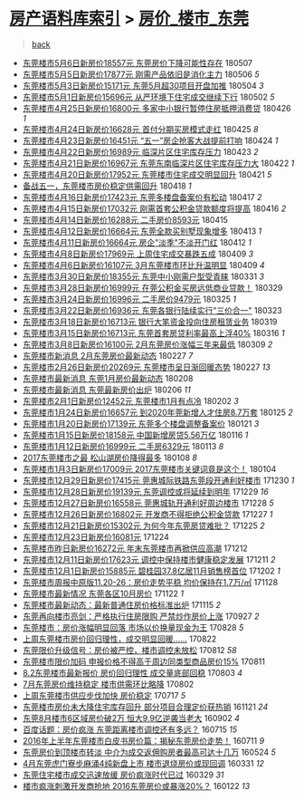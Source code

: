 [房产语料库索引](../../README.md)  > [房价_楼市_东莞](房价_楼市_东莞.md)
====
> [back](../README.md)

- [东莞楼市5月6日新房价18557元 东莞房价下降可能性存在](http://jkwz.applinzi.com/ittc/7100428794978632710.html#%E4%B8%9C%E8%8E%9E%E6%A5%BC%E5%B8%825%E6%9C%886%E6%97%A5%E6%96%B0%E6%88%BF%E4%BB%B718557%E5%85%83+%E4%B8%9C%E8%8E%9E%E6%88%BF%E4%BB%B7%E4%B8%8B%E9%99%8D%E5%8F%AF%E8%83%BD%E6%80%A7%E5%AD%98%E5%9C%A8) 180507  
- [东莞楼市5月5日新房价17877元 刚需产品依旧是消化主力](http://jkwz.applinzi.com/ittc/7099937931664032778.html#%E4%B8%9C%E8%8E%9E%E6%A5%BC%E5%B8%825%E6%9C%885%E6%97%A5%E6%96%B0%E6%88%BF%E4%BB%B717877%E5%85%83+%E5%88%9A%E9%9C%80%E4%BA%A7%E5%93%81%E4%BE%9D%E6%97%A7%E6%98%AF%E6%B6%88%E5%8C%96%E4%B8%BB%E5%8A%9B) 180506 *5* 
- [东莞楼市5月3日新房价15171元 东莞5月超30项目开盘加推](http://jkwz.applinzi.com/ittc/7099307932942599175.html#%E4%B8%9C%E8%8E%9E%E6%A5%BC%E5%B8%825%E6%9C%883%E6%97%A5%E6%96%B0%E6%88%BF%E4%BB%B715171%E5%85%83+%E4%B8%9C%E8%8E%9E5%E6%9C%88%E8%B6%8530%E9%A1%B9%E7%9B%AE%E5%BC%80%E7%9B%98%E5%8A%A0%E6%8E%A8) 180504 *3* 
- [东莞楼市5月1日新房价15696元 从严环境下住宅成交继续下行](http://jkwz.applinzi.com/ittc/7098563521858241547.html#%E4%B8%9C%E8%8E%9E%E6%A5%BC%E5%B8%825%E6%9C%881%E6%97%A5%E6%96%B0%E6%88%BF%E4%BB%B715696%E5%85%83+%E4%BB%8E%E4%B8%A5%E7%8E%AF%E5%A2%83%E4%B8%8B%E4%BD%8F%E5%AE%85%E6%88%90%E4%BA%A4%E7%BB%A7%E7%BB%AD%E4%B8%8B%E8%A1%8C) 180502 *5* 
- [东莞楼市4月25日新房价16800元 多家中小银行暂停住房抵押消费贷](http://jkwz.applinzi.com/ittc/7096246888758248459.html#%E4%B8%9C%E8%8E%9E%E6%A5%BC%E5%B8%824%E6%9C%8825%E6%97%A5%E6%96%B0%E6%88%BF%E4%BB%B716800%E5%85%83+%E5%A4%9A%E5%AE%B6%E4%B8%AD%E5%B0%8F%E9%93%B6%E8%A1%8C%E6%9A%82%E5%81%9C%E4%BD%8F%E6%88%BF%E6%8A%B5%E6%8A%BC%E6%B6%88%E8%B4%B9%E8%B4%B7) 180426 *1* 
- [东莞楼市4月24日新房价16628元 首付分期买房模式走红](http://jkwz.applinzi.com/ittc/7095953077192623114.html#%E4%B8%9C%E8%8E%9E%E6%A5%BC%E5%B8%824%E6%9C%8824%E6%97%A5%E6%96%B0%E6%88%BF%E4%BB%B716628%E5%85%83+%E9%A6%96%E4%BB%98%E5%88%86%E6%9C%9F%E4%B9%B0%E6%88%BF%E6%A8%A1%E5%BC%8F%E8%B5%B0%E7%BA%A2) 180425 *8* 
- [东莞楼市4月23日新房价16451元 “五一”房企抢客大战提前打响](http://jkwz.applinzi.com/ittc/7095595325865853969.html#%E4%B8%9C%E8%8E%9E%E6%A5%BC%E5%B8%824%E6%9C%8823%E6%97%A5%E6%96%B0%E6%88%BF%E4%BB%B716451%E5%85%83+%E2%80%9C%E4%BA%94%E4%B8%80%E2%80%9D%E6%88%BF%E4%BC%81%E6%8A%A2%E5%AE%A2%E5%A4%A7%E6%88%98%E6%8F%90%E5%89%8D%E6%89%93%E5%93%8D) 180424 *1* 
- [东莞楼市4月22日新房价16989元 临深片区住宅库存压力](http://jkwz.applinzi.com/ittc/7095137533921068039.html#%E4%B8%9C%E8%8E%9E%E6%A5%BC%E5%B8%824%E6%9C%8822%E6%97%A5%E6%96%B0%E6%88%BF%E4%BB%B716989%E5%85%83+%E4%B8%B4%E6%B7%B1%E7%89%87%E5%8C%BA%E4%BD%8F%E5%AE%85%E5%BA%93%E5%AD%98%E5%8E%8B%E5%8A%9B) 180423 *2* 
- [东莞楼市4月21日新房价16967元 东莞东南临深片区住宅库存压力大](http://jkwz.applinzi.com/ittc/7094590101298611211.html#%E4%B8%9C%E8%8E%9E%E6%A5%BC%E5%B8%824%E6%9C%8821%E6%97%A5%E6%96%B0%E6%88%BF%E4%BB%B716967%E5%85%83+%E4%B8%9C%E8%8E%9E%E4%B8%9C%E5%8D%97%E4%B8%B4%E6%B7%B1%E7%89%87%E5%8C%BA%E4%BD%8F%E5%AE%85%E5%BA%93%E5%AD%98%E5%8E%8B%E5%8A%9B%E5%A4%A7) 180422 *1* 
- [东莞楼市4月20日新房价17952元 东莞楼市住宅成交明显回升](http://jkwz.applinzi.com/ittc/7094579626754180106.html#%E4%B8%9C%E8%8E%9E%E6%A5%BC%E5%B8%824%E6%9C%8820%E6%97%A5%E6%96%B0%E6%88%BF%E4%BB%B717952%E5%85%83+%E4%B8%9C%E8%8E%9E%E6%A5%BC%E5%B8%82%E4%BD%8F%E5%AE%85%E6%88%90%E4%BA%A4%E6%98%8E%E6%98%BE%E5%9B%9E%E5%8D%87) 180421 *5* 
- [备战五一，东莞楼市房价稳定供需回升](http://jkwz.applinzi.com/ittc/7093298642683429898.html#%E5%A4%87%E6%88%98%E4%BA%94%E4%B8%80%EF%BC%8C%E4%B8%9C%E8%8E%9E%E6%A5%BC%E5%B8%82%E6%88%BF%E4%BB%B7%E7%A8%B3%E5%AE%9A%E4%BE%9B%E9%9C%80%E5%9B%9E%E5%8D%87) 180418 *1* 
- [东莞楼市4月16日新房价17423元 东莞多楼盘备案价有松动](http://jkwz.applinzi.com/ittc/7092990899804177425.html#%E4%B8%9C%E8%8E%9E%E6%A5%BC%E5%B8%824%E6%9C%8816%E6%97%A5%E6%96%B0%E6%88%BF%E4%BB%B717423%E5%85%83+%E4%B8%9C%E8%8E%9E%E5%A4%9A%E6%A5%BC%E7%9B%98%E5%A4%87%E6%A1%88%E4%BB%B7%E6%9C%89%E6%9D%BE%E5%8A%A8) 180417 *2* 
- [东莞楼市4月15日新房价17032元 刚需首套公积金贷款额度将提高](http://jkwz.applinzi.com/ittc/7092544846768374800.html#%E4%B8%9C%E8%8E%9E%E6%A5%BC%E5%B8%824%E6%9C%8815%E6%97%A5%E6%96%B0%E6%88%BF%E4%BB%B717032%E5%85%83+%E5%88%9A%E9%9C%80%E9%A6%96%E5%A5%97%E5%85%AC%E7%A7%AF%E9%87%91%E8%B4%B7%E6%AC%BE%E9%A2%9D%E5%BA%A6%E5%B0%86%E6%8F%90%E9%AB%98) 180416 *2* 
- [东莞楼市4月14日新房价16288元 二手房价8593元](http://jkwz.applinzi.com/ittc/7092296488233468939.html#%E4%B8%9C%E8%8E%9E%E6%A5%BC%E5%B8%824%E6%9C%8814%E6%97%A5%E6%96%B0%E6%88%BF%E4%BB%B716288%E5%85%83+%E4%BA%8C%E6%89%8B%E6%88%BF%E4%BB%B78593%E5%85%83) 180415  
- [东莞楼市4月12日新房价16664元 东莞全款买别墅现象增多](http://jkwz.applinzi.com/ittc/7091518430132044807.html#%E4%B8%9C%E8%8E%9E%E6%A5%BC%E5%B8%824%E6%9C%8812%E6%97%A5%E6%96%B0%E6%88%BF%E4%BB%B716664%E5%85%83+%E4%B8%9C%E8%8E%9E%E5%85%A8%E6%AC%BE%E4%B9%B0%E5%88%AB%E5%A2%85%E7%8E%B0%E8%B1%A1%E5%A2%9E%E5%A4%9A) 180413 *1* 
- [东莞楼市4月11日新房价16664元 房企&quot;淡季&quot;不淡开门红](http://jkwz.applinzi.com/ittc/7091138594347680775.html#%E4%B8%9C%E8%8E%9E%E6%A5%BC%E5%B8%824%E6%9C%8811%E6%97%A5%E6%96%B0%E6%88%BF%E4%BB%B716664%E5%85%83+%E6%88%BF%E4%BC%81%26quot%3B%E6%B7%A1%E5%AD%A3%26quot%3B%E4%B8%8D%E6%B7%A1%E5%BC%80%E9%97%A8%E7%BA%A2) 180412 *1* 
- [东莞楼市4月8日新房价17969元 上周住宅成交暴跌五成](http://jkwz.applinzi.com/ittc/7090037445150376970.html#%E4%B8%9C%E8%8E%9E%E6%A5%BC%E5%B8%824%E6%9C%888%E6%97%A5%E6%96%B0%E6%88%BF%E4%BB%B717969%E5%85%83+%E4%B8%8A%E5%91%A8%E4%BD%8F%E5%AE%85%E6%88%90%E4%BA%A4%E6%9A%B4%E8%B7%8C%E4%BA%94%E6%88%90) 180409 *3* 
- [东莞楼市4月6日新房价16107元 3月东莞楼市环比升温明显](http://jkwz.applinzi.com/ittc/7089386712759534609.html#%E4%B8%9C%E8%8E%9E%E6%A5%BC%E5%B8%824%E6%9C%886%E6%97%A5%E6%96%B0%E6%88%BF%E4%BB%B716107%E5%85%83+3%E6%9C%88%E4%B8%9C%E8%8E%9E%E6%A5%BC%E5%B8%82%E7%8E%AF%E6%AF%94%E5%8D%87%E6%B8%A9%E6%98%8E%E6%98%BE) 180409 *4* 
- [东莞楼市3月30日新房价18355元 东莞中小刚需户型受青睐](http://jkwz.applinzi.com/ittc/7086778361848529927.html#%E4%B8%9C%E8%8E%9E%E6%A5%BC%E5%B8%823%E6%9C%8830%E6%97%A5%E6%96%B0%E6%88%BF%E4%BB%B718355%E5%85%83+%E4%B8%9C%E8%8E%9E%E4%B8%AD%E5%B0%8F%E5%88%9A%E9%9C%80%E6%88%B7%E5%9E%8B%E5%8F%97%E9%9D%92%E7%9D%90) 180331 *3* 
- [东莞楼市3月28日新房价16999元 在莞公积金买房远低商业贷款！](http://jkwz.applinzi.com/ittc/7085842960568812554.html#%E4%B8%9C%E8%8E%9E%E6%A5%BC%E5%B8%823%E6%9C%8828%E6%97%A5%E6%96%B0%E6%88%BF%E4%BB%B716999%E5%85%83+%E5%9C%A8%E8%8E%9E%E5%85%AC%E7%A7%AF%E9%87%91%E4%B9%B0%E6%88%BF%E8%BF%9C%E4%BD%8E%E5%95%86%E4%B8%9A%E8%B4%B7%E6%AC%BE%EF%BC%81) 180329  
- [东莞楼市3月24日新房价16996元 二手房价9479元](http://jkwz.applinzi.com/ittc/7084554581231272970.html#%E4%B8%9C%E8%8E%9E%E6%A5%BC%E5%B8%823%E6%9C%8824%E6%97%A5%E6%96%B0%E6%88%BF%E4%BB%B716996%E5%85%83+%E4%BA%8C%E6%89%8B%E6%88%BF%E4%BB%B79479%E5%85%83) 180325 *1* 
- [东莞楼市3月22日新房价16936元 东莞各银行陆续实行&quot;三价合一&quot;](http://jkwz.applinzi.com/ittc/7083692699926660107.html#%E4%B8%9C%E8%8E%9E%E6%A5%BC%E5%B8%823%E6%9C%8822%E6%97%A5%E6%96%B0%E6%88%BF%E4%BB%B716936%E5%85%83+%E4%B8%9C%E8%8E%9E%E5%90%84%E9%93%B6%E8%A1%8C%E9%99%86%E7%BB%AD%E5%AE%9E%E8%A1%8C%26quot%3B%E4%B8%89%E4%BB%B7%E5%90%88%E4%B8%80%26quot%3B) 180323  
- [东莞楼市3月18日新房价16713元 银行大笔资金投向住房租赁业务](http://jkwz.applinzi.com/ittc/7082243140142760971.html#%E4%B8%9C%E8%8E%9E%E6%A5%BC%E5%B8%823%E6%9C%8818%E6%97%A5%E6%96%B0%E6%88%BF%E4%BB%B716713%E5%85%83+%E9%93%B6%E8%A1%8C%E5%A4%A7%E7%AC%94%E8%B5%84%E9%87%91%E6%8A%95%E5%90%91%E4%BD%8F%E6%88%BF%E7%A7%9F%E8%B5%81%E4%B8%9A%E5%8A%A1) 180319  
- [东莞楼市3月15日新房价16713元 东莞首套房贷利率最高上浮40%](http://jkwz.applinzi.com/ittc/7081132479702631435.html#%E4%B8%9C%E8%8E%9E%E6%A5%BC%E5%B8%823%E6%9C%8815%E6%97%A5%E6%96%B0%E6%88%BF%E4%BB%B716713%E5%85%83+%E4%B8%9C%E8%8E%9E%E9%A6%96%E5%A5%97%E6%88%BF%E8%B4%B7%E5%88%A9%E7%8E%87%E6%9C%80%E9%AB%98%E4%B8%8A%E6%B5%AE40%25) 180316 *1* 
- [东莞楼市3月8日新房价16100元 2月东莞房价涨幅三年来最低](http://jkwz.applinzi.com/ittc/7078481523303252999.html#%E4%B8%9C%E8%8E%9E%E6%A5%BC%E5%B8%823%E6%9C%888%E6%97%A5%E6%96%B0%E6%88%BF%E4%BB%B716100%E5%85%83+2%E6%9C%88%E4%B8%9C%E8%8E%9E%E6%88%BF%E4%BB%B7%E6%B6%A8%E5%B9%85%E4%B8%89%E5%B9%B4%E6%9D%A5%E6%9C%80%E4%BD%8E) 180309 *2* 
- [东莞楼市新消息 2月东莞房价最新动态](http://jkwz.applinzi.com/ittc/7074827253932622864.html#%E4%B8%9C%E8%8E%9E%E6%A5%BC%E5%B8%82%E6%96%B0%E6%B6%88%E6%81%AF+2%E6%9C%88%E4%B8%9C%E8%8E%9E%E6%88%BF%E4%BB%B7%E6%9C%80%E6%96%B0%E5%8A%A8%E6%80%81) 180227 *7* 
- [东莞楼市2月26日新房价20269元 东莞楼市呈日渐回暖态势](http://jkwz.applinzi.com/ittc/7074729267051365383.html#%E4%B8%9C%E8%8E%9E%E6%A5%BC%E5%B8%822%E6%9C%8826%E6%97%A5%E6%96%B0%E6%88%BF%E4%BB%B720269%E5%85%83+%E4%B8%9C%E8%8E%9E%E6%A5%BC%E5%B8%82%E5%91%88%E6%97%A5%E6%B8%90%E5%9B%9E%E6%9A%96%E6%80%81%E5%8A%BF) 180227 *13* 
- [东莞楼市最新消息 东莞1月房价最新动态](http://jkwz.applinzi.com/ittc/7067681132131124234.html#%E4%B8%9C%E8%8E%9E%E6%A5%BC%E5%B8%82%E6%9C%80%E6%96%B0%E6%B6%88%E6%81%AF+%E4%B8%9C%E8%8E%9E1%E6%9C%88%E6%88%BF%E4%BB%B7%E6%9C%80%E6%96%B0%E5%8A%A8%E6%80%81) 180208  
- [东莞楼市最新消息 东莞最新房价出炉](http://jkwz.applinzi.com/ittc/7066939061191574538.html#%E4%B8%9C%E8%8E%9E%E6%A5%BC%E5%B8%82%E6%9C%80%E6%96%B0%E6%B6%88%E6%81%AF+%E4%B8%9C%E8%8E%9E%E6%9C%80%E6%96%B0%E6%88%BF%E4%BB%B7%E5%87%BA%E7%82%89) 180206 *11* 
- [东莞楼市2月1日新房价12452元 东莞楼市1月有点冷](http://jkwz.applinzi.com/ittc/7065632581557421062.html#%E4%B8%9C%E8%8E%9E%E6%A5%BC%E5%B8%822%E6%9C%881%E6%97%A5%E6%96%B0%E6%88%BF%E4%BB%B712452%E5%85%83+%E4%B8%9C%E8%8E%9E%E6%A5%BC%E5%B8%821%E6%9C%88%E6%9C%89%E7%82%B9%E5%86%B7) 180202 *3* 
- [东莞楼市1月24日新房价16657元 到2020年莞新增人才住房8.7万套](http://jkwz.applinzi.com/ittc/7062565840669377546.html#%E4%B8%9C%E8%8E%9E%E6%A5%BC%E5%B8%821%E6%9C%8824%E6%97%A5%E6%96%B0%E6%88%BF%E4%BB%B716657%E5%85%83+%E5%88%B02020%E5%B9%B4%E8%8E%9E%E6%96%B0%E5%A2%9E%E4%BA%BA%E6%89%8D%E4%BD%8F%E6%88%BF8.7%E4%B8%87%E5%A5%97) 180125 *2* 
- [东莞楼市1月20日新房价17139元 东莞多个楼盘调整备案价](http://jkwz.applinzi.com/ittc/7061122332016247814.html#%E4%B8%9C%E8%8E%9E%E6%A5%BC%E5%B8%821%E6%9C%8820%E6%97%A5%E6%96%B0%E6%88%BF%E4%BB%B717139%E5%85%83+%E4%B8%9C%E8%8E%9E%E5%A4%9A%E4%B8%AA%E6%A5%BC%E7%9B%98%E8%B0%83%E6%95%B4%E5%A4%87%E6%A1%88%E4%BB%B7) 180121 *3* 
- [东莞楼市1月15日新房价18158元 中国新增房贷5.56万亿](http://jkwz.applinzi.com/ittc/7059207126243607558.html#%E4%B8%9C%E8%8E%9E%E6%A5%BC%E5%B8%821%E6%9C%8815%E6%97%A5%E6%96%B0%E6%88%BF%E4%BB%B718158%E5%85%83+%E4%B8%AD%E5%9B%BD%E6%96%B0%E5%A2%9E%E6%88%BF%E8%B4%B75.56%E4%B8%87%E4%BA%BF) 180116 *1* 
- [东莞楼市1月12日新房价16999元 二手房6329元](http://jkwz.applinzi.com/ittc/7058186393879053329.html#%E4%B8%9C%E8%8E%9E%E6%A5%BC%E5%B8%821%E6%9C%8812%E6%97%A5%E6%96%B0%E6%88%BF%E4%BB%B716999%E5%85%83+%E4%BA%8C%E6%89%8B%E6%88%BF6329%E5%85%83) 180113 *8* 
- [2017东莞楼市之最 松山湖房价降得最多](http://jkwz.applinzi.com/ittc/7056121998537655302.html#2017%E4%B8%9C%E8%8E%9E%E6%A5%BC%E5%B8%82%E4%B9%8B%E6%9C%80+%E6%9D%BE%E5%B1%B1%E6%B9%96%E6%88%BF%E4%BB%B7%E9%99%8D%E5%BE%97%E6%9C%80%E5%A4%9A) 180108 *8* 
- [东莞楼市1月3日新房价17009元 2017东莞楼市关键词竟是这个！](http://jkwz.applinzi.com/ittc/7054783011441083398.html#%E4%B8%9C%E8%8E%9E%E6%A5%BC%E5%B8%821%E6%9C%883%E6%97%A5%E6%96%B0%E6%88%BF%E4%BB%B717009%E5%85%83+2017%E4%B8%9C%E8%8E%9E%E6%A5%BC%E5%B8%82%E5%85%B3%E9%94%AE%E8%AF%8D%E7%AB%9F%E6%98%AF%E8%BF%99%E4%B8%AA%EF%BC%81) 180104  
- [东莞楼市12月29日新房价17415元 莞惠城际铁路东莞段开通利好楼市](http://jkwz.applinzi.com/ittc/7052793557985788945.html#%E4%B8%9C%E8%8E%9E%E6%A5%BC%E5%B8%8212%E6%9C%8829%E6%97%A5%E6%96%B0%E6%88%BF%E4%BB%B717415%E5%85%83+%E8%8E%9E%E6%83%A0%E5%9F%8E%E9%99%85%E9%93%81%E8%B7%AF%E4%B8%9C%E8%8E%9E%E6%AE%B5%E5%BC%80%E9%80%9A%E5%88%A9%E5%A5%BD%E6%A5%BC%E5%B8%82) 171230 *1* 
- [东莞楼市12月28日新房价19139元 东莞调控或将延续到明年](http://jkwz.applinzi.com/ittc/7052556145535747088.html#%E4%B8%9C%E8%8E%9E%E6%A5%BC%E5%B8%8212%E6%9C%8828%E6%97%A5%E6%96%B0%E6%88%BF%E4%BB%B719139%E5%85%83+%E4%B8%9C%E8%8E%9E%E8%B0%83%E6%8E%A7%E6%88%96%E5%B0%86%E5%BB%B6%E7%BB%AD%E5%88%B0%E6%98%8E%E5%B9%B4) 171229 *16* 
- [东莞楼市12月27日新房价16558元 莞惠城轨开通利好周边楼市](http://jkwz.applinzi.com/ittc/7052133119535088657.html#%E4%B8%9C%E8%8E%9E%E6%A5%BC%E5%B8%8212%E6%9C%8827%E6%97%A5%E6%96%B0%E6%88%BF%E4%BB%B716558%E5%85%83+%E8%8E%9E%E6%83%A0%E5%9F%8E%E8%BD%A8%E5%BC%80%E9%80%9A%E5%88%A9%E5%A5%BD%E5%91%A8%E8%BE%B9%E6%A5%BC%E5%B8%82) 171228 *5* 
- [东莞楼市12月26日新房价16802元 开发商不得拒绝公积金贷款](http://jkwz.applinzi.com/ittc/7051768525222315024.html#%E4%B8%9C%E8%8E%9E%E6%A5%BC%E5%B8%8212%E6%9C%8826%E6%97%A5%E6%96%B0%E6%88%BF%E4%BB%B716802%E5%85%83+%E5%BC%80%E5%8F%91%E5%95%86%E4%B8%8D%E5%BE%97%E6%8B%92%E7%BB%9D%E5%85%AC%E7%A7%AF%E9%87%91%E8%B4%B7%E6%AC%BE) 171227 *1* 
- [东莞楼市12月21日新房价15302元 为何今年东莞房贷难批？](http://jkwz.applinzi.com/ittc/7051067217448272913.html#%E4%B8%9C%E8%8E%9E%E6%A5%BC%E5%B8%8212%E6%9C%8821%E6%97%A5%E6%96%B0%E6%88%BF%E4%BB%B715302%E5%85%83+%E4%B8%BA%E4%BD%95%E4%BB%8A%E5%B9%B4%E4%B8%9C%E8%8E%9E%E6%88%BF%E8%B4%B7%E9%9A%BE%E6%89%B9%EF%BC%9F) 171225 *2* 
- [东莞楼市12月23日新房价16081元](http://jkwz.applinzi.com/ittc/7050772552585053200.html#%E4%B8%9C%E8%8E%9E%E6%A5%BC%E5%B8%8212%E6%9C%8823%E6%97%A5%E6%96%B0%E6%88%BF%E4%BB%B716081%E5%85%83) 171224  
- [东莞楼市昨日新房价16272元 年末东莞楼市再掀供应高潮](http://jkwz.applinzi.com/ittc/7046245666374812689.html#%E4%B8%9C%E8%8E%9E%E6%A5%BC%E5%B8%82%E6%98%A8%E6%97%A5%E6%96%B0%E6%88%BF%E4%BB%B716272%E5%85%83+%E5%B9%B4%E6%9C%AB%E4%B8%9C%E8%8E%9E%E6%A5%BC%E5%B8%82%E5%86%8D%E6%8E%80%E4%BE%9B%E5%BA%94%E9%AB%98%E6%BD%AE) 171212  
- [东莞楼市12月11日新房价17623元 调控中保持楼市健康稳定发展](http://jkwz.applinzi.com/ittc/7045880523505796113.html#%E4%B8%9C%E8%8E%9E%E6%A5%BC%E5%B8%8212%E6%9C%8811%E6%97%A5%E6%96%B0%E6%88%BF%E4%BB%B717623%E5%85%83+%E8%B0%83%E6%8E%A7%E4%B8%AD%E4%BF%9D%E6%8C%81%E6%A5%BC%E5%B8%82%E5%81%A5%E5%BA%B7%E7%A8%B3%E5%AE%9A%E5%8F%91%E5%B1%95) 171211 *2* 
- [东莞楼市12月1日新房价15885元 碧桂园37.8亿居11月销售榜首位](http://jkwz.applinzi.com/ittc/7042429459548865553.html#%E4%B8%9C%E8%8E%9E%E6%A5%BC%E5%B8%8212%E6%9C%881%E6%97%A5%E6%96%B0%E6%88%BF%E4%BB%B715885%E5%85%83+%E7%A2%A7%E6%A1%82%E5%9B%AD37.8%E4%BA%BF%E5%B1%8511%E6%9C%88%E9%94%80%E5%94%AE%E6%A6%9C%E9%A6%96%E4%BD%8D) 171202 *1* 
- [东莞楼市周报中原版11.20-26：房价走势平稳 均价保持在1.7万/㎡](http://jkwz.applinzi.com/ittc/7040737242732037137.html#%E4%B8%9C%E8%8E%9E%E6%A5%BC%E5%B8%82%E5%91%A8%E6%8A%A5%E4%B8%AD%E5%8E%9F%E7%89%8811.20-26%EF%BC%9A%E6%88%BF%E4%BB%B7%E8%B5%B0%E5%8A%BF%E5%B9%B3%E7%A8%B3+%E5%9D%87%E4%BB%B7%E4%BF%9D%E6%8C%81%E5%9C%A81.7%E4%B8%87%2F%E3%8E%A1) 171128  
- [东莞楼市最新情况 东莞各区10月房价](http://jkwz.applinzi.com/ittc/7038855669480948753.html#%E4%B8%9C%E8%8E%9E%E6%A5%BC%E5%B8%82%E6%9C%80%E6%96%B0%E6%83%85%E5%86%B5+%E4%B8%9C%E8%8E%9E%E5%90%84%E5%8C%BA10%E6%9C%88%E6%88%BF%E4%BB%B7) 171122 *1* 
- [东莞楼市最新动态：最新普通住房价格标准出炉](http://jkwz.applinzi.com/ittc/7036113802783884304.html#%E4%B8%9C%E8%8E%9E%E6%A5%BC%E5%B8%82%E6%9C%80%E6%96%B0%E5%8A%A8%E6%80%81%EF%BC%9A%E6%9C%80%E6%96%B0%E6%99%AE%E9%80%9A%E4%BD%8F%E6%88%BF%E4%BB%B7%E6%A0%BC%E6%A0%87%E5%87%86%E5%87%BA%E7%82%89) 171115 *2* 
- [东莞再向楼市亮剑：严格执行住房限购 严禁炒作房价上涨](http://jkwz.applinzi.com/ittc/7018028956203353104.html#%E4%B8%9C%E8%8E%9E%E5%86%8D%E5%90%91%E6%A5%BC%E5%B8%82%E4%BA%AE%E5%89%91%EF%BC%9A%E4%B8%A5%E6%A0%BC%E6%89%A7%E8%A1%8C%E4%BD%8F%E6%88%BF%E9%99%90%E8%B4%AD+%E4%B8%A5%E7%A6%81%E7%82%92%E4%BD%9C%E6%88%BF%E4%BB%B7%E4%B8%8A%E6%B6%A8) 170927 *2* 
- [东莞楼市：房价涨幅明显回落 市场以价换量现金为王](http://jkwz.applinzi.com/ittc/7006872257400669201.html#%E4%B8%9C%E8%8E%9E%E6%A5%BC%E5%B8%82%EF%BC%9A%E6%88%BF%E4%BB%B7%E6%B6%A8%E5%B9%85%E6%98%8E%E6%98%BE%E5%9B%9E%E8%90%BD+%E5%B8%82%E5%9C%BA%E4%BB%A5%E4%BB%B7%E6%8D%A2%E9%87%8F%E7%8E%B0%E9%87%91%E4%B8%BA%E7%8E%8B) 170828 *5* 
- [上周东莞楼市房价回归理性，成交明显回暖……](http://jkwz.applinzi.com/ittc/7004456074579804945.html#%E4%B8%8A%E5%91%A8%E4%B8%9C%E8%8E%9E%E6%A5%BC%E5%B8%82%E6%88%BF%E4%BB%B7%E5%9B%9E%E5%BD%92%E7%90%86%E6%80%A7%EF%BC%8C%E6%88%90%E4%BA%A4%E6%98%8E%E6%98%BE%E5%9B%9E%E6%9A%96%E2%80%A6%E2%80%A6) 170822  
- [东莞限价升级信号：房价被严控，楼市调控未放松](http://jkwz.applinzi.com/ittc/7000793850917159952.html#%E4%B8%9C%E8%8E%9E%E9%99%90%E4%BB%B7%E5%8D%87%E7%BA%A7%E4%BF%A1%E5%8F%B7%EF%BC%9A%E6%88%BF%E4%BB%B7%E8%A2%AB%E4%B8%A5%E6%8E%A7%EF%BC%8C%E6%A5%BC%E5%B8%82%E8%B0%83%E6%8E%A7%E6%9C%AA%E6%94%BE%E6%9D%BE) 170812 *58* 
- [东莞楼市限价加码 申报价格不得高于周边同类型商品房价15%](http://jkwz.applinzi.com/ittc/7000572525069992977.html#%E4%B8%9C%E8%8E%9E%E6%A5%BC%E5%B8%82%E9%99%90%E4%BB%B7%E5%8A%A0%E7%A0%81+%E7%94%B3%E6%8A%A5%E4%BB%B7%E6%A0%BC%E4%B8%8D%E5%BE%97%E9%AB%98%E4%BA%8E%E5%91%A8%E8%BE%B9%E5%90%8C%E7%B1%BB%E5%9E%8B%E5%95%86%E5%93%81%E6%88%BF%E4%BB%B715%25) 170811  
- [8.2东莞楼市最新报价 房价回归理性 成交量底部回稳](http://jkwz.applinzi.com/ittc/6997532286277649424.html#8.2%E4%B8%9C%E8%8E%9E%E6%A5%BC%E5%B8%82%E6%9C%80%E6%96%B0%E6%8A%A5%E4%BB%B7+%E6%88%BF%E4%BB%B7%E5%9B%9E%E5%BD%92%E7%90%86%E6%80%A7+%E6%88%90%E4%BA%A4%E9%87%8F%E5%BA%95%E9%83%A8%E5%9B%9E%E7%A8%B3) 170803 *4* 
- [7月东莞房价维持稳定 楼市供需环比略降](http://jkwz.applinzi.com/ittc/6997162015142200336.html#7%E6%9C%88%E4%B8%9C%E8%8E%9E%E6%88%BF%E4%BB%B7%E7%BB%B4%E6%8C%81%E7%A8%B3%E5%AE%9A+%E6%A5%BC%E5%B8%82%E4%BE%9B%E9%9C%80%E7%8E%AF%E6%AF%94%E7%95%A5%E9%99%8D) 170802  
- [上周东莞楼市供应步伐加快 房价稳定](http://jkwz.applinzi.com/ittc/6991169075664126992.html#%E4%B8%8A%E5%91%A8%E4%B8%9C%E8%8E%9E%E6%A5%BC%E5%B8%82%E4%BE%9B%E5%BA%94%E6%AD%A5%E4%BC%90%E5%8A%A0%E5%BF%AB+%E6%88%BF%E4%BB%B7%E7%A8%B3%E5%AE%9A) 170717 *5* 
- [东莞楼市房价未大降住宅库存回升 部分项目合理定价获热销](http://jkwz.applinzi.com/ittc/6902973420681036805.html#%E4%B8%9C%E8%8E%9E%E6%A5%BC%E5%B8%82%E6%88%BF%E4%BB%B7%E6%9C%AA%E5%A4%A7%E9%99%8D%E4%BD%8F%E5%AE%85%E5%BA%93%E5%AD%98%E5%9B%9E%E5%8D%87+%E9%83%A8%E5%88%86%E9%A1%B9%E7%9B%AE%E5%90%88%E7%90%86%E5%AE%9A%E4%BB%B7%E8%8E%B7%E7%83%AD%E9%94%80) 161121 *24* 
- [东莞8月楼市6区域房价破2万 恒大9.9亿逆袭当老大](http://jkwz.applinzi.com/ittc/6873208424959050757.html#%E4%B8%9C%E8%8E%9E8%E6%9C%88%E6%A5%BC%E5%B8%826%E5%8C%BA%E5%9F%9F%E6%88%BF%E4%BB%B7%E7%A0%B42%E4%B8%87+%E6%81%92%E5%A4%A79.9%E4%BA%BF%E9%80%86%E8%A2%AD%E5%BD%93%E8%80%81%E5%A4%A7) 160902 *4* 
- [百度话题：房价疯涨 东莞距离楼市调控还有多远？](http://jkwz.applinzi.com/ittc/6854977059000157188.html#%E7%99%BE%E5%BA%A6%E8%AF%9D%E9%A2%98%EF%BC%9A%E6%88%BF%E4%BB%B7%E7%96%AF%E6%B6%A8+%E4%B8%9C%E8%8E%9E%E8%B7%9D%E7%A6%BB%E6%A5%BC%E5%B8%82%E8%B0%83%E6%8E%A7%E8%BF%98%E6%9C%89%E5%A4%9A%E8%BF%9C%EF%BC%9F) 160715 *15* 
- [2016年上半年东莞楼市白皮书房价篇：揭秘东莞房价走势！](http://jkwz.applinzi.com/ittc/6853531565732398085.html#2016%E5%B9%B4%E4%B8%8A%E5%8D%8A%E5%B9%B4%E4%B8%9C%E8%8E%9E%E6%A5%BC%E5%B8%82%E7%99%BD%E7%9A%AE%E4%B9%A6%E6%88%BF%E4%BB%B7%E7%AF%87%EF%BC%9A%E6%8F%AD%E7%A7%98%E4%B8%9C%E8%8E%9E%E6%88%BF%E4%BB%B7%E8%B5%B0%E5%8A%BF%EF%BC%81) 160711 *9* 
- [东莞房价到顶楼市转淡 中介为成交返佣购房者最高可达十几万](http://jkwz.applinzi.com/ittc/6835740371937920005.html#%E4%B8%9C%E8%8E%9E%E6%88%BF%E4%BB%B7%E5%88%B0%E9%A1%B6%E6%A5%BC%E5%B8%82%E8%BD%AC%E6%B7%A1+%E4%B8%AD%E4%BB%8B%E4%B8%BA%E6%88%90%E4%BA%A4%E8%BF%94%E4%BD%A3%E8%B4%AD%E6%88%BF%E8%80%85%E6%9C%80%E9%AB%98%E5%8F%AF%E8%BE%BE%E5%8D%81%E5%87%A0%E4%B8%87) 160524 *5* 
- [4月东莞虎门寮步麻涌4纯新盘上市 楼市退烧房价或现回调](http://jkwz.applinzi.com/ittc/6815751505751573509.html#4%E6%9C%88%E4%B8%9C%E8%8E%9E%E8%99%8E%E9%97%A8%E5%AF%AE%E6%AD%A5%E9%BA%BB%E6%B6%8C4%E7%BA%AF%E6%96%B0%E7%9B%98%E4%B8%8A%E5%B8%82+%E6%A5%BC%E5%B8%82%E9%80%80%E7%83%A7%E6%88%BF%E4%BB%B7%E6%88%96%E7%8E%B0%E5%9B%9E%E8%B0%83) 160331 *12* 
- [东莞住宅楼市成交迅速放缓 房价疯涨时代已过](http://jkwz.applinzi.com/ittc/6814957453716227077.html#%E4%B8%9C%E8%8E%9E%E4%BD%8F%E5%AE%85%E6%A5%BC%E5%B8%82%E6%88%90%E4%BA%A4%E8%BF%85%E9%80%9F%E6%94%BE%E7%BC%93+%E6%88%BF%E4%BB%B7%E7%96%AF%E6%B6%A8%E6%97%B6%E4%BB%A3%E5%B7%B2%E8%BF%87) 160329 *31* 
- [楼市疯涨刺激开发商抢地 2016东莞房价或暴涨20%？](http://jkwz.applinzi.com/ittc/6790080494683292676.html#%E6%A5%BC%E5%B8%82%E7%96%AF%E6%B6%A8%E5%88%BA%E6%BF%80%E5%BC%80%E5%8F%91%E5%95%86%E6%8A%A2%E5%9C%B0+2016%E4%B8%9C%E8%8E%9E%E6%88%BF%E4%BB%B7%E6%88%96%E6%9A%B4%E6%B6%A820%25%EF%BC%9F) 160122 *13* 
